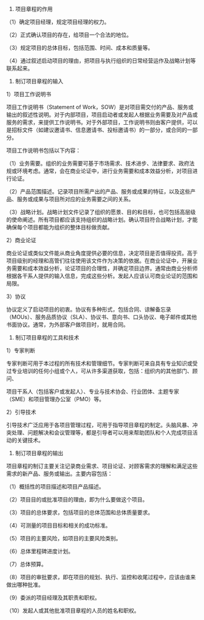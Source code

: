 
1. 项目章程的作用

（1）确定项目经理，规定项目经理的权力。

（2）正式确认项目的存在，给项目一个合法的地位。

（3）规定项目的总体目标，包括范围、时间、成本和质量等。

（4）通过叙述启动项目的理由，把项目与执行组织的日常经营运作及战略计划等联系起来。

1. 制订项目章程的输入

1）项目工作说明书

项目工作说明书（Statement of
Work，SOW）是对项目需交付的产品、服务或输出的叙述性说明。对于内部项目，项目启动者或发起人根据业务需要及对产品或服务的需求，来提供工作说明书。对于外部项目，工作说明书则由客户提供，可以是招标文件（如建议邀请书、信息邀请书、投标邀请书）的一部分，或合同的一部分。

项目工作说明书包括以下内容：

（1）业务需要。组织的业务需要可基于市场需求、技术进步、法律要求、政府法规或环境考虑。通常，会在商业论证中，进行业务需要和成本效益分析，对项目进行论证。

（2）产品范围描述。记录项目所需产出的产品、服务或成果的特征，以及这些产品、服务或成果与项目所对应的业务需要之间的关系。

（3）战略计划。战略计划文件记录了组织的愿景、目的和目标，也可包括高层级的使命阐述。所有项目都应该支持组织的战略计划。确认项目符合战略计划，才能确保每个项目都能为组织的整体目标做贡献。

2）商业论证

商业论证或类似文件能从商业角度提供必要的信息，决定项目是否值得投资。高于项目级别的经理和高管们往往使用该文件作为决策的依据。在商业论证中，开展业务需要和成本效益分析，论证项目的合理性，并确定项目边界。通常由商业分析师根据各干系人提供的输入信息，完成这些分析。发起人应该认可商业论证的范围和局限。

3）协议

协议定义了启动项目的初衷。协议有多种形式，包括合同、谅解备忘录（MOUs）、服务品质协议（SLA）、协议书、意向书、口头协议、电子邮件或其他书面协议。通常，为外部客户做项目时，就用合同。

1. 制订项目章程的工具和技术

1）专家判断

专家判断可用于本过程的所有技术和管理细节。专家判断可来自具有专业知识或受过专业培训的任何小组或个人，可从许多渠道获取，包括：组织内的其他部门、顾问、

项目干系人（包括客户或发起人）、专业与技术协会、行业团体、主题专家（SME）和项目管理办公室（PMO）等。

2）引导技术

引导技术广泛应用于各项目管理过程，可用于指导项目章程的制定。头脑风暴、冲突处理、问题解决和会议管理等，都是引导者可以用来帮助团队和个人完成项目活动的关键技术。

1. 制订项目章程的输出

项目章程的制订主要关注记录商业需求、项目论证、对顾客需求的理解和满足这些需求的新产品、服务或输出。主要内容包括：

（1）概括性的项目描述和项目产品描述。

（2）项目目的或批准项目的理由，即为什么要做这个项目。

（3）项目的总体要求，包括项目的总体范围和总体质量要求。

（4）可测量的项目目标和相关的成功标准。

（5）项目的主要风险，如项目的主要风险类别。

（6）总体里程碑进度计划。

（7）总体预算。

（8）项目的审批要求，即在项目的规划、执行、监控和收尾过程中，应该由谁来做出哪种批准。

（9）委派的项目经理及其职责和职权。

（10）发起人或其他批准项目章程的人员的姓名和职权。
